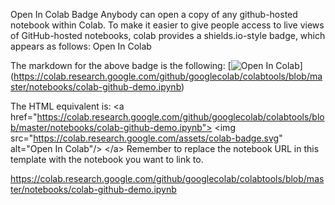 Open In Colab Badge
Anybody can open a copy of any github-hosted notebook within Colab. To make it easier to give people access to live views of GitHub-hosted notebooks, colab provides a shields.io-style badge, which appears as follows:
Open In Colab

The markdown for the above badge is the following:
[![Open In Colab](https://colab.research.google.com/assets/colab-badge.svg)]  (https://colab.research.google.com/github/googlecolab/colabtools/blob/master/notebooks/colab-github-demo.ipynb)

The HTML equivalent is:
  \<a href="https://colab.research.google.com/github/googlecolab/colabtools/blob/master/notebooks/colab-github-demo.ipynb">
  \<img src="https://colab.research.google.com/assets/colab-badge.svg" alt="Open In Colab"/>
  \</a>
Remember to replace the notebook URL in this template with the notebook you want to link to.

https://colab.research.google.com/github/googlecolab/colabtools/blob/master/notebooks/colab-github-demo.ipynb
